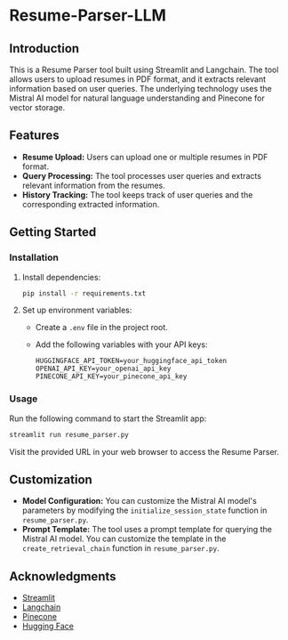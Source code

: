 # Resume-Parser-LLM

## Introduction
This is a Resume Parser tool built using Streamlit and Langchain. The tool allows users to upload resumes in PDF format, and it extracts relevant information based on user queries. The underlying technology uses the Mistral AI model for natural language understanding and Pinecone for vector storage.

## Features
- **Resume Upload:** Users can upload one or multiple resumes in PDF format.
- **Query Processing:** The tool processes user queries and extracts relevant information from the resumes.
- **History Tracking:** The tool keeps track of user queries and the corresponding extracted information.

## Getting Started

### Installation

1. Install dependencies:

   ```bash
   pip install -r requirements.txt
   ```

2. Set up environment variables:
   - Create a `.env` file in the project root.
   - Add the following variables with your API keys:

     ```env
     HUGGINGFACE_API_TOKEN=your_huggingface_api_token
     OPENAI_API_KEY=your_openai_api_key
     PINECONE_API_KEY=your_pinecone_api_key
     ```

### Usage
Run the following command to start the Streamlit app:

```bash
streamlit run resume_parser.py
```

Visit the provided URL in your web browser to access the Resume Parser.

## Customization
- **Model Configuration:** You can customize the Mistral AI model's parameters by modifying the `initialize_session_state` function in `resume_parser.py`.
- **Prompt Template:** The tool uses a prompt template for querying the Mistral AI model. You can customize the template in the `create_retrieval_chain` function in `resume_parser.py`.

## Acknowledgments
- [Streamlit](https://streamlit.io/)
- [Langchain](https://python.langchain.com/docs/get_started/introduction)
- [Pinecone](https://www.pinecone.io/)
- [Hugging Face](https://huggingface.co/)
